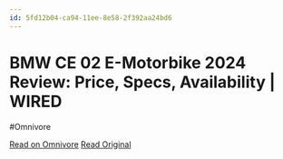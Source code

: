 ```yaml
---
id: 5fd12b04-ca94-11ee-8e58-2f392aa24bd6
---
```


# BMW CE 02 E-Motorbike 2024 Review: Price, Specs, Availability | WIRED
#Omnivore

[Read on Omnivore](https://omnivore.app/me/bmw-ce-02-e-motorbike-2024-review-price-specs-availability-wired-18da37d3df0)
[Read Original](https://www.wired.com/review/review-bmw-ce02-e-motorbike/)

